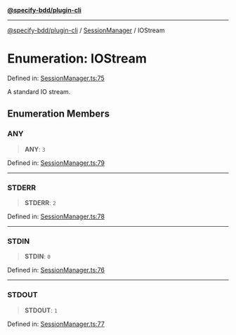 [**@specify-bdd/plugin-cli**](../../README.md)

***

[@specify-bdd/plugin-cli](../../README.md) / [SessionManager](../README.md) / IOStream

# Enumeration: IOStream

Defined in: [SessionManager.ts:75](https://github.com/specify-bdd/specify-core/blob/088ccad253a8897bc366dec613dbf080821f32a3/modules/@specify-bdd/plugin-cli/src/lib/SessionManager.ts#L75)

A standard IO stream.

## Enumeration Members

### ANY

> **ANY**: `3`

Defined in: [SessionManager.ts:79](https://github.com/specify-bdd/specify-core/blob/088ccad253a8897bc366dec613dbf080821f32a3/modules/@specify-bdd/plugin-cli/src/lib/SessionManager.ts#L79)

***

### STDERR

> **STDERR**: `2`

Defined in: [SessionManager.ts:78](https://github.com/specify-bdd/specify-core/blob/088ccad253a8897bc366dec613dbf080821f32a3/modules/@specify-bdd/plugin-cli/src/lib/SessionManager.ts#L78)

***

### STDIN

> **STDIN**: `0`

Defined in: [SessionManager.ts:76](https://github.com/specify-bdd/specify-core/blob/088ccad253a8897bc366dec613dbf080821f32a3/modules/@specify-bdd/plugin-cli/src/lib/SessionManager.ts#L76)

***

### STDOUT

> **STDOUT**: `1`

Defined in: [SessionManager.ts:77](https://github.com/specify-bdd/specify-core/blob/088ccad253a8897bc366dec613dbf080821f32a3/modules/@specify-bdd/plugin-cli/src/lib/SessionManager.ts#L77)
